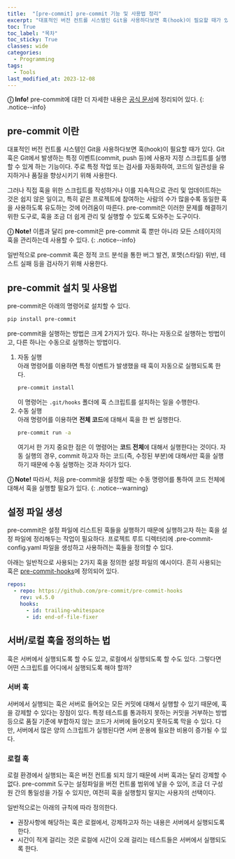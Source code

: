 ```yaml
---
title:  "[pre-commit] pre-commit 기능 및 사용법 정리"
excerpt: "대표적인 버전 컨트롤 시스템인 Git을 사용하다보면 훅(hook)이 필요할 때가 있다. Git 훅은 Git에서 발생하는 특정 이벤트(commit, push 등)에 사용자 지정 스크립트를 실행할 수 있게 하는 기능이다."
toc: True
toc_label: "목차"
toc_sticky: True
classes: wide
categories:
  - Programming
tags:
  - Tools
last_modified_at: 2023-12-08
---
```


**&#9432; Info!** pre-commit에 대한 더 자세한 내용은 [공식 문서](https://pre-commit.com/)에 정리되어 있다.
{: .notice--info}

## pre-commit 이란
대표적인 버전 컨트롤 시스템인 Git을 사용하다보면 훅(hook)이 필요할 때가 있다. Git 훅은 Git에서 발생하는 특정 이벤트(commit, push 등)에 사용자 지정 스크립트를 실행할 수 있게 하는 기능이다. 주로 특정 작업 또는 검사를 자동화하여, 코드의 일관성을 유지하거나 품질을 향상시키기 위해 사용한다.

그러나 직접 훅을 위한 스크립트를 작성하거나 이를 지속적으로 관리 및 업데이트하는 것은 쉽지 않은 일이고, 특히 같은 프로젝트에 참여하는 사람의 수가 많을수록 동일한 훅을 사용하도록 유도하는 것에 어려움이 따른다. pre-commit은 이러한 문제를 해결하기 위한 도구로, 훅을 조금 더 쉽게 관리 및 실행할 수 있도록 도와주는 도구이다.

**&#9432; Note!** 이름과 달리 pre-commit은 pre-commit 훅 뿐만 아니라 모든 스테이지의 훅을 관리하는데 사용할 수 있다.
{: .notice--info}

일반적으로 pre-commit 혹은 정적 코드 분석을 통한 버그 발견, 포맷(스타일) 위반, 테스트 실패 등을 검사하기 위해 사용한다.

## pre-commit 설치 및 사용법
pre-commit은 아래의 명령어로 설치할 수 있다.
```bash
pip install pre-commit
```
pre-commit을 실행하는 방법은 크게 2가지가 있다. 하나는 자동으로 실행하는 방법이고, 다른 하나는 수동으로 실행하는 방법이다.

1. 자동 실행  
    아래 명령어를 이용하면 특정 이벤트가 발생했을 때 훅이 자동으로 실행되도록 한다.
    ```bash
    pre-commit install
    ```
    이 명령어는 `.git/hooks` 폴더에 훅 스크립트를 설치하는 일을 수행한다.
1. 수동 실행  
    아래 명령어를 이용하면 **전체 코드**에 대해서 훅을 한 번 실행한다.
    ```bash
    pre-commit run -a
    ```
    여기서 한 가지 중요한 점은 이 명령어는 **코드 전체**에 대해서 실행한다는 것이다. 자동 실행의 경우, commit 하고자 하는 코드(즉, 수정된 부분)에 대해서만 훅을 실행하기 때문에 수동 실행하는 것과 차이가 있다.

**&#9432; Note!** 따라서, 처음 pre-commit을 설정할 때는 수동 명령어를 통하여 코드 전체에 대해서 훅을 실행할 필요가 있다.
{: .notice--warning}

## 설정 파일 생성
pre-commit은 설정 파일에 리스트된 훅들을 실행하기 때문에 실행하고자 하는 훅을 설정 파일에 정리해두는 작업이 필요하다. 프로젝트 루트 디렉터리에 .pre-commit-config.yaml 파일을 생성하고 사용하려는 훅들을 정의할 수 있다.

아래는 일반적으로 사용되는 2가지 훅을 정의한 설정 파일의 예시이다. 흔히 사용되는 훅은 [pre-commit-hooks](https://github.com/pre-commit/pre-commit-hooks)에 정의되어 있다.
```yaml
repos:
  - repo: https://github.com/pre-commit/pre-commit-hooks
    rev: v4.5.0
    hooks:
      - id: trailing-whitespace
      - id: end-of-file-fixer
```

## 서버/로컬 훅을 정의하는 법
훅은 서버에서 실행되도록 할 수도 있고, 로컬에서 실행되도록 할 수도 있다. 그렇다면 어떤 스크립트를 어디에서 실행되도록 해야 할까?

### 서버 훅
서버에서 실행되는 훅은 서버로 들어오는 모든 커밋에 대해서 실행할 수 있기 때문에, 훅을 강제할 수 있다는 장점이 있다. 특정 테스트를 통과하지 못하는 커밋을 거부하는 방법 등으로 품질 기준에 부합하지 않는 코드가 서버에 들어오지 못하도록 막을 수 있다. 다만, 서버에서 많은 양의 스크립트가 실행된다면 서버 운용에 필요한 비용이 증가될 수 있다.

### 로컬 훅
로컬 환경에서 실행되는 훅은 버전 컨트롤 되지 않기 때문에 서버 훅과는 달리 강제할 수 없다. pre-commit 도구는 설정파일을 버전 컨트롤 범위에 넣을 수 있어, 조금 더 구성원 간의 통일성을 가질 수 있지만, 여전히 훅을 실행할지 말지는 사용자의 선택이다.

일반적으로는 아래의 규칙에 따라 정의한다.
- 권장사항에 해당하는 훅은 로컬에서, 강제하고자 하는 내용은 서버에서 실행되도록 한다.
- 시간이 적게 걸리는 것은 로컬에 시간이 오래 걸리는 테스트들은 서버에서 실행되도록 한다.
